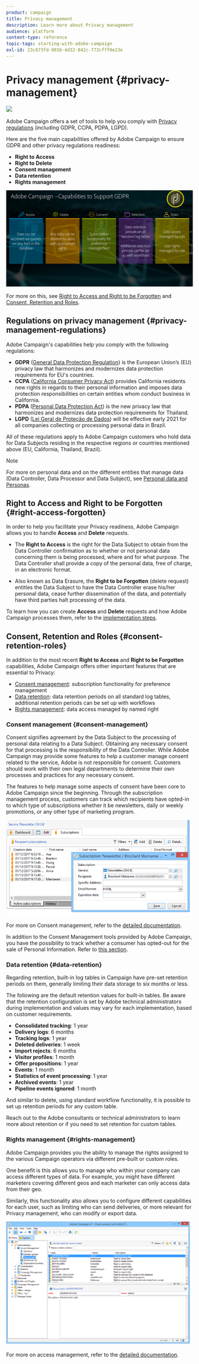 ```yaml
---
product: campaign
title: Privacy management
description: Learn more about Privacy management
audience: platform
content-type: reference
topic-tags: starting-with-adobe-campaign
exl-id: 23c873fd-9016-4d32-842c-772cfff0e23e
---
```

# Privacy management {#privacy-management}

![](assets/do-not-localize/v7-only.svg)

Adobe Campaign offers a set of tools to help you comply with [Privacy regulations](#privacy-management-regulations) (including GDPR, CCPA, PDPA, LGPD).

Here are the five main capabilities offered by Adobe Campaign to ensure GDPR and other privacy regulations readiness:
* **Right to Access**
* **Right to Delete**
* **Consent management**
* **Data retention**
* **Rights management**

![](assets/privacy-gdpr-use-cases.png)

For more on this, see [Right to Access and Right to be Forgotten](#right-access-forgotten) and [Consent, Retention and Roles](#consent-retention-roles).

<!--This section presents general information on what Privacy management is and the features provided by Adobe Campaign to manage the [Right to Access and Right to be Forgotten](#right-access-forgotten).

It also contains information on important features to manage Privacy ([Consent, Retention and Roles](#consent-retention-roles)), as well as best practices to help you with your Privacy compliance when using Adobe Campaign.-->

## Regulations on privacy management {#privacy-management-regulations}

Adobe Campaign's capabilities help you comply with the following regulations:

* **GDPR** ([General Data Protection Regulation](https://ec.europa.eu/info/law/law-topic/data-protection/reform/what-does-general-data-protection-regulation-gdpr-govern_en)) is the European Union’s (EU) privacy law that harmonizes and modernizes data protection requirements for EU's countries.
* **CCPA** ([California Consumer Privacy Act](https://leginfo.legislature.ca.gov/faces/codes_displayText.xhtml?lawCode=CIV&division=3.&title=1.81.5.&part=4.&chapter=&article=)) provides California residents new rights in regards to their personal information and imposes data protection responsibilities on certain entities whom conduct business in California.
* **PDPA** ([Personal Data Protection Act](https://secureprivacy.ai/thailand-pdpa-summary-what-businesses-need-to-know/)) is the new privacy law that harmonizes and modernizes data protection requirements for Thailand. 
* **LGPD** ([Lei Geral de Proteção de Dados](https://iapp.org/media/pdf/resource_center/Brazilian_General_Data_Protection_Law.pdf)) will be effective early 2021 for all companies collecting or processing personal data in Brazil.

All of these regulations apply to Adobe Campaign customers who hold data for Data Subjects residing in the respective regions or countries mentioned above (EU, California, Thailand, Brazil).

<!--Several Privacy capabilities are available in Adobe Campaign, including consent management, data retention settings, and rights management. See [Consent, Retention and Roles](#consent-retention-roles). In addition to this, Adobe Campaign helps facilitate your readiness as Data Controller for certain Privacy requests. See [Right to Access and Right to be Forgotten](#right-access-forgotten).-->

>[!NOTE]
>
>For more on personal data and on the different entities that manage data (Data Controller, Data Processor and Data Subject), see [Personal data and Personas](../../platform/using/privacy-and-recommendations.md#personal-data).

## Right to Access and Right to be Forgotten {#right-access-forgotten}

In order to help you facilitate your Privacy readiness, Adobe Campaign allows you to handle **Access** and **Delete** requests.

* The **Right to Access** is the right for the Data Subject to obtain from the Data Controller confirmation as to whether or not personal data concerning them is being processed, where and for what purpose. The Data Controller shall provide a copy of the personal data, free of charge, in an electronic format.

* Also known as Data Erasure, the **Right to be Forgotten** (delete request) entitles the Data Subject to have the Data Controller erase his/her personal data, cease further dissemination of the data, and potentially have third parties halt processing of the data.

To learn how you can create **Access** and **Delete** requests and how Adobe Campaign processes them, refer to the [implementation steps](../../platform/using/privacy-requests.md).

<!--Tutorials on Privacy management in Campaign Standard are also available [here](https://experienceleague.adobe.com/docs/campaign-standard-learn/tutorials/privacy/privacy-overview.html).
https://experienceleague.adobe.com/docs/campaign-standard-learn/tutorials/privacy/privacy-overview.html?lang=en-->

## Consent, Retention and Roles {#consent-retention-roles}

In addition to the most recent **Right to Access** and **Right to be Forgotten** capabilities, Adobe Campaign offers other important features that are essential to Privacy:

* [Consent management](#consent-management): subscription functionality for preference management
* [Data retention](#data-retention): data retention periods on all standard log tables, additional retention periods can be set up with workflows
* [Rights management](#rights-management): data access managed by named right

### Consent management {#consent-management}

Consent signifies agreement by the Data Subject to the processing of personal data relating to a Data Subject. Obtaining any necessary consent for that processing is the responsibility of the Data Controller. While Adobe Campaign may provide some features to help a customer manage consent related to the service, Adobe is not responsible for consent. Customers should work with their own legal departments to determine their own processes and practices for any necessary consent.

The features to help manage some aspects of consent have been core to Adobe Campaign since the beginning. Through the subscription management process, customers can track which recipients have opted-in to which type of subscriptions whether it be newsletters, daily or weekly promotions, or any other type of marketing program.

![](assets/privacy-consent-management.png)

For more on Consent management, refer to the [detailed documentation](../../../common/delivery/using/managing-subscriptions.md).

In addition to the Consent Management tools provided by Adobe Campaign, you have the possibility to track whether a consumer has opted-out for the sale of Personal Information. Refer to [this section](../../platform/using/privacy-requests.md#sale-of-personal-information-ccpa).

### Data retention {#data-retention}

Regarding retention, built-in log tables in Campaign have pre-set retention periods on them, generally limiting their data storage to six months or less.

The following are the default retention values for built-in tables. Be aware that the retention configuration is set by Adobe technical administrators during implementation and values may vary for each implementation, based on customer requirements.

* **Consolidated tracking**: 1 year
* **Delivery logs**: 6 months
* **Tracking logs**: 1 year
* **Deleted deliveries**: 1 week
* **Import rejects**: 6 months
* **Visitor profiles**: 1 month
* **Offer propositions**: 1 year
* **Events**: 1 month
* **Statistics of event processing**: 1 year
* **Archived events**: 1 year
* **Pipeline events ignored**: 1 month

And similar to delete, using standard workflow functionality, it is possible to set up retention periods for any custom table.

Reach out to the Adobe consultants or technical administrators to learn more about retention or if you need to set retention for custom tables.

### Rights management {#rights-management}

Adobe Campaign provides you the ability to manage the rights assigned to the various Campaign operators via different pre-built or custom roles.

One benefit is this allows you to manage who within your company can access different types of data. For example, you might have different marketers covering different geos and each marketer can only access data from their geo.

Similarly, this functionality also allows you to configure different capabilities for each user, such as limiting who can send deliveries, or more relevant for Privacy management, who can modify or export data.

![](assets/privacy-user-management.png)

For more on access management, refer to the [detailed documentation](../../../common/access/using/access-management.md).
